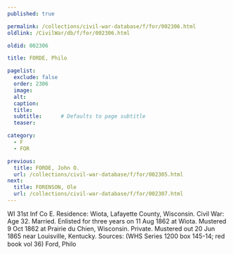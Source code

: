 ```yaml
---
published: true

permalink: /collections/civil-war-database/f/for/002306.html
oldlink: /CivilWar/db/f/for/002306.html

oldid: 002306

title: FORDE, Philo

pagelist:
  exclude: false
  order: 2306
  image: 
  alt:
  caption:
  title:
  subtitle:      # Defaults to page subtitle
  teaser:

category: 
  - F 
  - FOR

previous:
  title: FORDE, John O.
  url: /collections/civil-war-database/f/for/002305.html  
next:
  title: FORENSON, Ole
  url: /collections/civil-war-database/f/for/002307.html   
---
```

WI 31st Inf Co E. Residence: Wiota, Lafayette County, Wisconsin. Civil War: Age 32. Married. Enlisted for three years on 11 Aug 1862 at Wiota. Mustered 9 Oct 1862 at Prairie du Chien, Wisconsin. Private. Mustered out 20 Jun 1865 near Louisville, Kentucky. Sources: (WHS Series 1200 box 145-14; red book vol 36) &#147;Ford, Philo&#148;